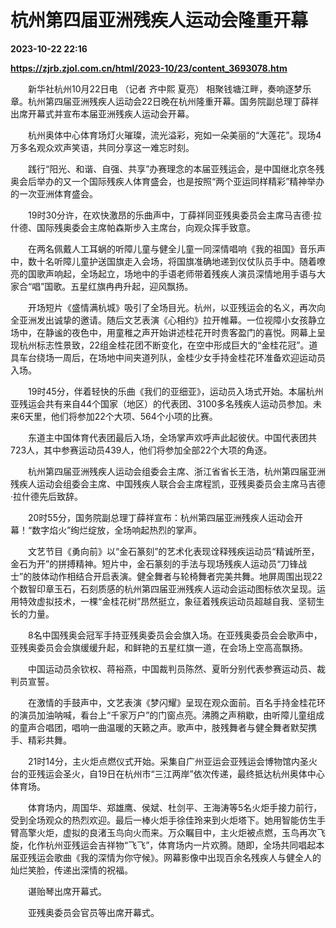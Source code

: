 # 杭州第四届亚洲残疾人运动会隆重开幕

**2023-10-22 22:16**

**https://zjrb.zjol.com.cn/html/2023-10/23/content_3693078.htm**

　　新华社杭州10月22日电 （记者 齐中熙 夏亮） 相聚钱塘江畔，奏响逐梦乐章。杭州第四届亚洲残疾人运动会22日晚在杭州隆重开幕。国务院副总理丁薛祥出席开幕式并宣布本届亚洲残疾人运动会开幕。

　　杭州奥体中心体育场灯火璀璨，流光溢彩，宛如一朵美丽的“大莲花”。现场4万多名观众欢声笑语，共同分享这一难忘时刻。

　　践行“阳光、和谐、自强、共享”办赛理念的本届亚残运会，是中国继北京冬残奥会后举办的又一个国际残疾人体育盛会，也是按照“两个亚运同样精彩”精神举办的一次亚洲体育盛会。

　　19时30分许，在欢快激昂的乐曲声中，丁薛祥同亚残奥委员会主席马吉德·拉什德、国际残奥委会主席帕森斯步入主席台，向观众挥手致意。

　　在两名佩戴人工耳蜗的听障儿童与健全儿童一同深情唱响《我的祖国》音乐声中，数十名听障儿童护送国旗走入会场，将国旗准确地递到仪仗队员手中。随着嘹亮的国歌声响起，全场起立，场地中的手语老师带着残疾人演员深情地用手语与大家合“唱”国歌。五星红旗冉冉升起，迎风飘扬。

　　开场短片《盛情满杭城》吸引了全场目光。杭州，以亚残运会的名义，再次向全亚洲发出诚挚的邀请。随后文艺表演《心相约》拉开帷幕。一位视障小女孩静立场中，在静谧的夜色中，用童稚之声开始讲述桂花开时贵客盈门的喜悦。网幕上呈现杭州标志性景致，22组金桂花团不断变化，在空中形成巨大的“金桂花冠”。道具车台绕场一周后，在场地中间夹道列队，金桂少女手持金桂花环准备欢迎运动员入场。

　　19时45分，伴着轻快的乐曲《我们的亚细亚》，运动员入场式开始。本届杭州亚残运会共有来自44个国家（地区）的代表团、3100多名残疾人运动员参加。未来6天里，他们将参加22个大项、564个小项的比赛。

　　东道主中国体育代表团最后入场，全场掌声欢呼声此起彼伏。中国代表团共723人，其中参赛运动员439人，他们将参加全部22个大项的角逐。

　　杭州第四届亚洲残疾人运动会组委会主席、浙江省省长王浩，杭州第四届亚洲残疾人运动会组委会主席、中国残疾人联合会主席程凯，亚残奥委员会主席马吉德·拉什德先后致辞。

　　20时55分，国务院副总理丁薛祥宣布：杭州第四届亚洲残疾人运动会开幕！“数字焰火”绚烂绽放，全场响起热烈的掌声。

　　文艺节目《勇向前》以“金石篆刻”的艺术化表现诠释残疾运动员“精诚所至，金石为开”的拼搏精神。短片中，金石篆刻的手法与现场残疾人运动员“刀锋战士”的肢体动作相结合开启表演。健全舞者与轮椅舞者完美共舞。地屏周围出现22个数智印章玉石，石刻质感的杭州第四届亚洲残疾人运动会运动图标依次呈现。运用特效虚拟技术，一棵“金桂花树”昂然挺立，象征着残疾运动员超越自我、坚韧生长的力量。

　　8名中国残奥会冠军手持亚残奥委员会会旗入场。在亚残奥委员会会歌声中，亚残奥委员会会旗缓缓升起，和鲜艳的五星红旗一道，在会场上空高高飘扬。

　　中国运动员余钦权、蒋裕燕，中国裁判员陈然、夏昕分别代表参赛运动员、裁判员宣誓。

　　在激情的手鼓声中，文艺表演《梦闪耀》呈现在观众面前。百名手持金桂花环的演员加油呐喊，看台上“千家万户”的门窗点亮。沸腾之声稍歇，由听障儿童组成的童声合唱团，唱响一曲温暖的天籁之声。歌声中，肢残舞者与健全舞者默契携手、精彩共舞。

　　21时14分，主火炬点燃仪式开始。采集自广州亚运会亚残运会博物馆内圣火台的亚残运会圣火，自19日在杭州市“三江两岸”依次传递，最终抵达杭州奥体中心体育场。

　　体育场内，周国华、郑雄鹰、侯斌、杜剑平、王海涛等5名火炬手接力前行，受到全场观众的热烈欢迎。最后一棒火炬手徐佳玲来到火炬塔下。她用智能仿生手臂高擎火炬，虚拟的良渚玉鸟向火而来。万众瞩目中，主火炬被点燃，玉鸟再次飞旋，化作杭州亚残运会吉祥物“飞飞”，体育场内一片欢腾。随即，全场共同唱起本届亚残运会歌曲《我的深情为你守候》。网幕影像中出现百余名残疾人与健全人的灿烂笑脸，传递出深情的祝福。

　　谌贻琴出席开幕式。

　　亚残奥委员会官员等出席开幕式。